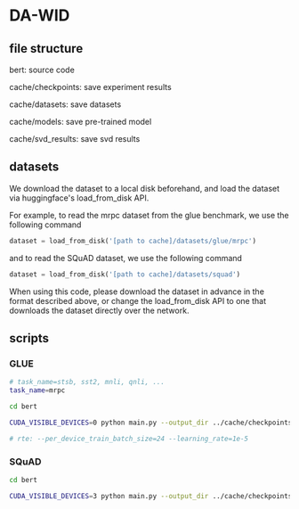 # DA-WID

## file structure

bert: source code

cache/checkpoints: save experiment results

cache/datasets: save datasets

cache/models: save pre-trained model

cache/svd_results: save svd results

## datasets

We download the dataset to a local disk beforehand, and load the dataset via huggingface's load_from_disk API.

For example, to read the mrpc dataset from the glue benchmark, we use the following command

```python
dataset = load_from_disk('[path to cache]/datasets/glue/mrpc')
```

and to read the SQuAD dataset, we use the following command

```python
dataset = load_from_disk('[path to cache]/datasets/squad')
```

When using this code, please download the dataset in advance in the format described above, or change the load_from_disk API to one that downloads the dataset directly over the network.

## scripts

### GLUE

```bash
# task_name=stsb, sst2, mnli, qnli, ...
task_name=mrpc

cd bert

CUDA_VISIBLE_DEVICES=0 python main.py --output_dir ../cache/checkpoints/bert --log_level info --init_compactor --train_student --mix_compactor --target_sparsity=0.06 --use_structural_pruning --task_name=${task_name}

# rte: --per_device_train_batch_size=24 --learning_rate=1e-5

```

### SQuAD

```bash
cd bert

CUDA_VISIBLE_DEVICES=3 python main.py --output_dir ../cache/checkpoints/bert --log_level info --train_student --mix_compactor --dataset_name=squad --target_sparsity=0.06 --use_structural_pruning
```
